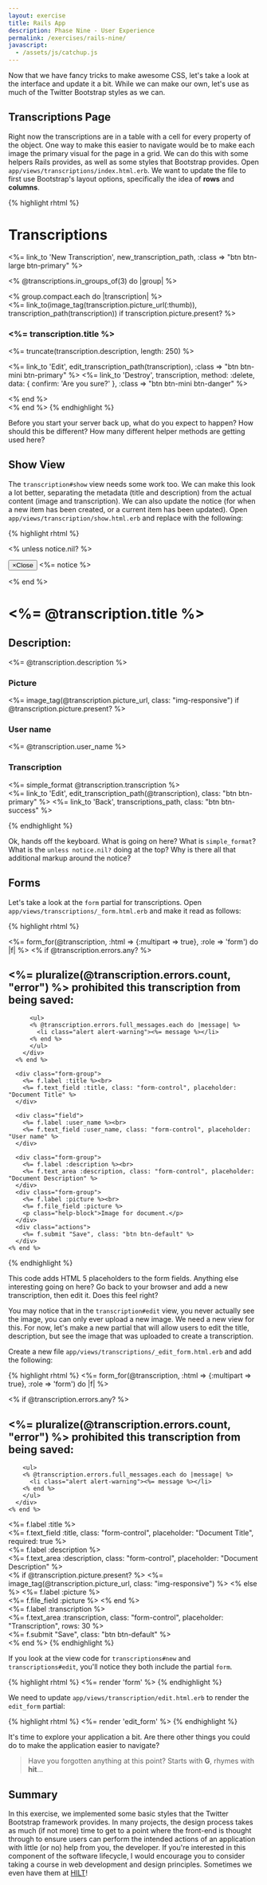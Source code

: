 ```yaml
---
layout: exercise
title: Rails App
description: Phase Nine - User Experience
permalink: /exercises/rails-nine/
javascript:
  - /assets/js/catchup.js
---
```


Now that we have fancy tricks to make awesome CSS, let's take a look at the
interface and update it a bit. While we can make our own, let's use as much of
the Twitter Bootstrap styles as we can.

## Transcriptions Page

Right now the transcriptions are in a table with a cell for every property of
the object. One way to make this easier to navigate would be to make each image
the primary visual for the page in a grid. We can do this with some helpers
Rails provides, as well as some styles that Bootstrap provides. Open
`app/views/transcriptions/index.html.erb`. We want to update the file to first
use Bootstrap's layout options, specifically the idea of **rows** and
**columns**.

{% highlight rhtml %}
<div class="row">
  <h1>Transcriptions</h1>

  <p>
    <%= link_to 'New Transcription', new_transcription_path, :class => "btn btn-large btn-primary" %>
  </p>
</div>

<% @transcriptions.in_groups_of(3) do |group| %>
<div class="row">
  <% group.compact.each do |transcription| %>
    <div class="col-xs-6 col-md-4">
      <div class="thumbnail">
        <%= link_to(image_tag(transcription.picture_url(:thumb)), transcription_path(transcription)) if transcription.picture.present? %>
        <div class="caption">
          <h3><%= transcription.title %></h3>
          <p><%= truncate(transcription.description, length: 250) %></p>
          <p>
            <%= link_to 'Edit', edit_transcription_path(transcription), :class => "btn btn-mini btn-primary" %>
            <%= link_to 'Destroy', transcription, method: :delete, data: { confirm: 'Are you sure?' }, :class => "btn btn-mini btn-danger" %>
          </p>
        </div>
      </div>
    </div>
  <% end %>
</div>
<% end %>
{% endhighlight %}

Before you start your server back up, what do you expect to happen? How should
this be different? How many different helper methods are getting used here?

## Show View

The `transcription#show` view needs some work too. We can make this look a lot
better, separating the metadata (title and description) from the actual content
(image and transcription). We can also update the notice (for when a new item
has been created, or a current item has been updated). Open
`app/views/transcription/show.html.erb` and replace with the following:

{% highlight rhtml %}

<% unless notice.nil? %>
<div class="row">
  <div class="col-md-12">
    <p id="notice" class="alert alert-info" role="alert">
      <button type="button" class="close" data-dismiss="alert">
        <span aria-hidden="true">&times;</span><span class="sr-only">Close</span>
      </button>
      <%= notice %>
    </p>
  </div>
</div>
<% end %>

<div class="row">
  <div class="col-md-12">
    <h1><%= @transcription.title %></h1>
    <h2>Description:</h2>
    <p>
      <%= @transcription.description %>
    </p>
  </div>
</div>

<div class="row">
  <div class="col-md-6">
    <h3>Picture</h3>
    <p>
      <%= image_tag(@transcription.picture_url, class: "img-responsive") if @transcription.picture.present? %>
    </p>
  </div>

  <div class="col-md-6">
    <h3>User name</h3>
    <%= @transcription.user_name %>
    <h3>Transcription</h3>
    <%= simple_format @transcription.transcription %>
  </div>
</div>

<div class="row">
  <%= link_to 'Edit', edit_transcription_path(@transcription), class: "btn btn-primary" %>
  <%= link_to 'Back', transcriptions_path, class: "btn btn-success" %>
</div>

{% endhighlight %}

Ok, hands off the keyboard. What is going on here? What is `simple_format`?
What is the `unless notice.nil?` doing at the top? Why is there all that
additional markup around the notice?

## Forms

Let's take a look at the `form` partial for transcriptions. Open
`app/views/transcriptions/_form.html.erb` and make it read as follows:

{% highlight rhtml %}
<div class="row">
  <div class="col-md-12">
    <%= form_for(@transcription, :html => {:multipart => true}, :role => 'form') do |f| %>
      <% if @transcription.errors.any? %>
        <div id="error_explanation">
          <h2><%= pluralize(@transcription.errors.count, "error") %> prohibited this transcription from being saved:</h2>

          <ul>
          <% @transcription.errors.full_messages.each do |message| %>
            <li class="alert alert-warning"><%= message %></li>
          <% end %>
          </ul>
        </div>
      <% end %>

      <div class="form-group">
        <%= f.label :title %><br>
        <%= f.text_field :title, class: "form-control", placeholder: "Document Title" %>
      </div>

      <div class="field">
        <%= f.label :user_name %><br>
        <%= f.text_field :user_name, class: "form-control", placeholder: "User name" %>
      </div>

      <div class="form-group">
        <%= f.label :description %><br>
        <%= f.text_area :description, class: "form-control", placeholder: "Document Description" %>
      </div>
      <div class="form-group">
        <%= f.label :picture %><br>
        <%= f.file_field :picture %>
        <p class="help-block">Image for document.</p>
      </div>
      <div class="actions">
        <%= f.submit "Save", class: "btn btn-default" %>
      </div>
    <% end %>
  </div>
</div>
{% endhighlight %}

This code adds HTML 5 placeholders to the form fields. Anything else
interesting going on here? Go back to your browser and add a new transcription,
then edit it. Does this feel right?

You may notice that in the `transcription#edit` view, you never actually see
the image, you can only ever upload a new image. We need a new view for this.
For now, let's make a new partial that will allow users to edit the title,
description, but see the image that was uploaded to create a transcription.

Create a new file `app/views/transcriptions/_edit_form.html.erb` and add the
following:

{% highlight rhtml %}
<%= form_for(@transcription, :html => {:multipart => true}, :role => 'form') do |f| %>
  <div class="row">
    <% if @transcription.errors.any? %>
      <div id="error_explanation">
        <h2><%= pluralize(@transcription.errors.count, "error") %> prohibited this transcription from being saved:</h2>

        <ul>
        <% @transcription.errors.full_messages.each do |message| %>
          <li class="alert alert-warning"><%= message %></li>
        <% end %>
        </ul>
      </div>
    <% end %>
  </div>

  <div class="row">
    <div class="form-group">
      <%= f.label :title %><br>
      <%= f.text_field :title, class: "form-control", placeholder: "Document Title", required: true %>
    </div>
    <div class="form-group">
      <%= f.label :description %><br>
      <%= f.text_area :description, class: "form-control", placeholder: "Document Description" %>
    </div>
  </div>

  <div class="row">
    <div class="col-md-6">
      <div class="form-group">
        <% if @transcription.picture.present? %>
          <%= image_tag(@transcription.picture_url, class: "img-responsive") %>
        <% else %>
          <%= f.label :picture %><br>
          <%= f.file_field :picture %>
        <% end %>
      </div>
    </div>
    <div class="col-md-6">
      <div class="form-group">
        <%= f.label :transcription %><br>
        <%= f.text_area :transcription, class: "form-control", placeholder: "Transcription", rows: 30 %>
      </div>
    </div>
  </div>
  <div class="row">
    <div class="col-md-6">
      <div class="actions">
        <%= f.submit "Save", class: "btn btn-default" %>
      </div>
    </div>
  </div>
<% end %>
{% endhighlight %}

If you look at the view code for `transcriptions#new` and
`transcriptions#edit`, you'll notice they both include the partial `form`.

{% highlight rhtml %}
<%= render 'form' %>
{% endhighlight %}

We need to update `app/views/transcription/edit.html.erb` to render the
`edit_form` partial:

{% highlight rhtml %}
<%= render 'edit_form' %>
{% endhighlight %}

It's time to explore your application a bit. Are there other things you could
do to make the application easier to navigate?


> Have you forgotten anything at this point? Starts with **G**, rhymes with
> **hit**...

## Summary
In this exercise, we implemented some basic styles that the Twitter Bootstrap
framework provides. In many projects, the design process takes as much (if not
more) time to get to a point where the front-end is thought through to ensure
users can perform the intended actions of an application with little (or no)
help from you, the developer. If you're interested in this component of the
software lifecycle, I would encourage you to consider taking a course in web development and design principles. Sometimes we even have them at [HILT](http://www.dhtraining.org/hilt/course/introduction-to-web-development-design-and-principles/)!

[design]: http://www.dhtraining.org/hilt/course/introduction-to-web-development-design-and-principles/

